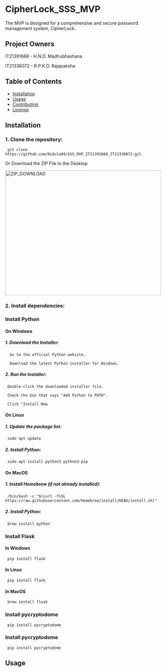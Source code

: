 # CipherLock_SSS_MVP
The MVP is designed for a comprehensive and secure password management system, CipherLock. 
## Project Owners 

IT21391668 - H.N.D. Madhubhashana

IT21336072 - R.P.K.D. Rajapaksha

## Table of Contents
- [Installation](#installation)
- [Usage](#usage)
- [Contributing](#contributing)
- [License](#license)

## Installation
### 1. Clone the repository:
```
 git clone https://github.com/Nidula09/SSS_MVP_IT21391668_IT21336072.git
```

Or Download the ZIP File to the Desktop

  <img src="https://github.com/Nidula09/SSS_MVP_IT21391668_IT21336072/assets/119744082/588d0a2f-a23f-4c42-8175-91dba3c2c551" alt="ZIP_DOWNLOAD" width="500" height="400"/>

 ### 2. Install dependencies:

### Install Python

#### On Windows

 #####  1. Download the Installer:

      Go to the official Python website.
   
      Download the latest Python installer for Windows.

  #####   2. Run the Installer:

     Double-click the downloaded installer file.
   
     Check the box that says "Add Python to PATH".
   
     Click "Install Now
   
   #### On Linux
   
#####  1. Update the package list:
```
 sudo apt update
```

#####   2. Install Python:
```
 sudo apt install python3 python3-pip
```
   #### On MacOS
   
#####  1. Install Homebrew (if not already installed):
```
 /bin/bash -c "$(curl -fsSL https://raw.githubusercontent.com/Homebrew/install/HEAD/install.sh)"
```

#####   2. Install Python:
```
 brew install python
```

### Install Flask
 
####   In Windows
```
 pip install flask
 ```
 ####  In Linux
```
 pip install flask
 ```
 ####  In MacOS
```
 brew install flask
 ```
### Install pycryptodome
 
```
 pip install pycryptodome
 ```

### Install pycryptodome
 
```
 pip install pycryptodome
 ```


## Usage
